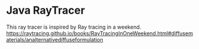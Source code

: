 # Java RayTracer

This ray tracer is inspired by Ray tracing in a weekend.
https://raytracing.github.io/books/RayTracingInOneWeekend.html#diffusematerials/analternativediffuseformulation
